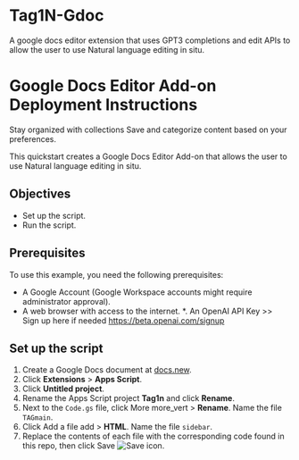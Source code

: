 # Tag1N-Gdoc
A google docs editor extension that uses GPT3 completions and edit APIs to allow the user to use Natural language editing in situ.

Google Docs Editor Add-on Deployment Instructions
====================================

Stay organized with collections Save and categorize content based on your preferences.

This quickstart creates a Google Docs Editor Add-on that allows the user to use Natural language editing in situ.

Objectives
----------

*   Set up the script.
*   Run the script.

Prerequisites
-------------

To use this example, you need the following prerequisites:

*   A Google Account (Google Workspace accounts might require administrator approval).
*   A web browser with access to the internet.
*.  An OpenAI API Key >> Sign up here if needed https://beta.openai.com/signup

Set up the script
-----------------

1.  Create a Google Docs document at [docs.new](https://docs.google.com/document/create).
2.  Click **Extensions** \> **Apps Script**.
3.  Click **Untitled project**.
4.  Rename the Apps Script project **Tag1n** and click **Rename**.
5.  Next to the `Code.gs` file, click More more\_vert \> **Rename**. Name the file `TAGmain`.
6.  Click Add a file add \> **HTML**. Name the file `sidebar`.
7.  Replace the contents of each file with the corresponding code found in this repo, then click Save ![Save icon](https://fonts.gstatic.com/s/i/short-term/release/googlesymbols/save/default/24px.svg).
